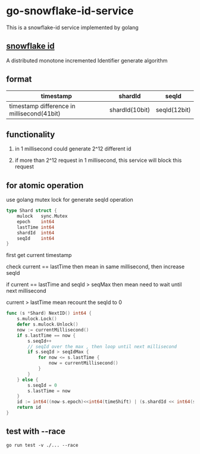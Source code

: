 # go-snowflake-id-service

This is a snowflake-id service implemented by golang

## [snowflake id](https://zh.wikipedia.org/zh-tw/%E9%9B%AA%E8%8A%B1%E7%AE%97%E6%B3%95)

A distributed monotone incremented Identifier generate algorithm

## format
| timestamp       | shardId        |  seqId     |               
|-----------------|----------------|------------|
| timestamp difference in millisecond(41bit) | shardId(10bit)| seqId(12bit)|

## functionality

1. in 1 millisecond could generate 2^12 different id 

2. if more than 2^12 request in 1 millisecond, this service will block this request


## for atomic operation

use golang mutex lock for generate seqId operation

```go
type Shard struct {
	mulock   sync.Mutex
	epoch    int64
	lastTime int64
	shardId  int64
	seqId    int64
}
```

first get current timestamp

check current == lastTime then mean in same millisecond, then increase seqId

if current == lastTime and seqId > seqMax then mean need to wait until next millisecond

current > lastTime mean recount the seqId to 0

```go
func (s *Shard) NextID() int64 {
	s.mulock.Lock()
	defer s.mulock.Unlock()
	now := currentMillisecond()
	if s.lastTime == now {
		s.seqId++
		// seqId over the max , then loop until next millisecond
		if s.seqId > seqIdMax {
			for now <= s.lastTime {
				now = currentMillisecond()
			}
		}
	} else {
		s.seqId = 0
		s.lastTime = now
	}
	id := int64((now-s.epoch)<<int64(timeShift) | (s.shardId << int64(shardShift)) | s.seqId)
	return id
}
```

## test with --race

```shell
go run test -v ./... --race
```